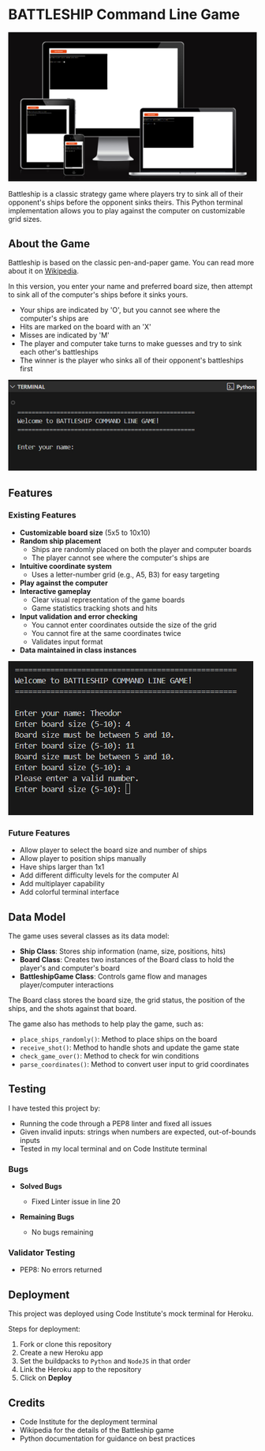 # BATTLESHIP Command Line Game

![Header](media/battleship_header.png)

Battleship is a classic strategy game where players try to sink all of their opponent's ships before the opponent sinks theirs. This Python terminal implementation allows you to play against the computer on customizable grid sizes.

## About the Game

Battleship is based on the classic pen-and-paper game. You can read more about it on [Wikipedia](https://en.wikipedia.org/wiki/Battleship_(game)).

In this version, you enter your name and preferred board size, then attempt to sink all of the computer's ships before it sinks yours.

- Your ships are indicated by 'O', but you cannot see where the computer's ships are
- Hits are marked on the board with an 'X'
- Misses are indicated by 'M'
- The player and computer take turns to make guesses and try to sink each other's battleships
- The winner is the player who sinks all of their opponent's battleships first

![Gameplay](media/battleship_gameplay.png)

## Features

### Existing Features

- **Customizable board size** (5x5 to 10x10)
- **Random ship placement** 
  - Ships are randomly placed on both the player and computer boards
  - The player cannot see where the computer's ships are
- **Intuitive coordinate system**
  - Uses a letter-number grid (e.g., A5, B3) for easy targeting
- **Play against the computer**
- **Interactive gameplay**
  - Clear visual representation of the game boards
  - Game statistics tracking shots and hits
- **Input validation and error checking**
  - You cannot enter coordinates outside the size of the grid
  - You cannot fire at the same coordinates twice
  - Validates input format
- **Data maintained in class instances**

![validation](media/valid.png)

### Future Features

- Allow player to select the board size and number of ships
- Allow player to position ships manually
- Have ships larger than 1x1
- Add different difficulty levels for the computer AI
- Add multiplayer capability
- Add colorful terminal interface

## Data Model

The game uses several classes as its data model:

- **Ship Class**: Stores ship information (name, size, positions, hits)
- **Board Class**: Creates two instances of the Board class to hold the player's and computer's board
- **BattleshipGame Class**: Controls game flow and manages player/computer interactions

The Board class stores the board size, the grid status, the position of the ships, and the shots against that board.

The game also has methods to help play the game, such as:
- `place_ships_randomly()`: Method to place ships on the board
- `receive_shot()`: Method to handle shots and update the game state
- `check_game_over()`: Method to check for win conditions
- `parse_coordinates()`: Method to convert user input to grid coordinates

## Testing

I have tested this project by:

- Running the code through a PEP8 linter and fixed all issues
- Given invalid inputs: strings when numbers are expected, out-of-bounds inputs
- Tested in my local terminal and on Code Institute terminal

### Bugs

- **Solved Bugs**
  - Fixed Linter issue in line 20

- **Remaining Bugs**
  - No bugs remaining

### Validator Testing

- PEP8: No errors returned

## Deployment

This project was deployed using Code Institute's mock terminal for Heroku.

Steps for deployment:
1. Fork or clone this repository
2. Create a new Heroku app
3. Set the buildpacks to `Python` and `NodeJS` in that order
4. Link the Heroku app to the repository
5. Click on **Deploy**

## Credits

- Code Institute for the deployment terminal
- Wikipedia for the details of the Battleship game
- Python documentation for guidance on best practices
